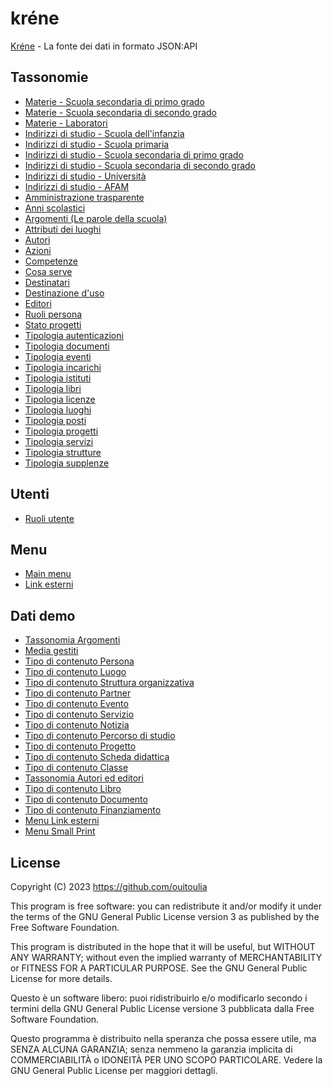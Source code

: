 # kréne
[Kréne](https://www.grecoantico.com/dizionario-greco-antico.php?parola=%CE%BA%CF%81%CE%B7%CE%BD%CE%B7) - La fonte dei dati in formato JSON:API

## Tassonomie
- [Materie - Scuola secondaria di primo grado](taxonomy/materie/secondaria_primo_grado.json)
- [Materie - Scuola secondaria di secondo grado](taxonomy/materie/secondaria_secondo_grado.json)
- [Materie - Laboratori](taxonomy/materie/laboratori.json)
- [Indirizzi di studio - Scuola dell'infanzia](taxonomy/indirizzi_di_studio/infanzia.json)
- [Indirizzi di studio - Scuola primaria](taxonomy/indirizzi_di_studio/primaria.json)
- [Indirizzi di studio - Scuola secondaria di primo grado](taxonomy/indirizzi_di_studio/secondaria_primo_grado.json)
- [Indirizzi di studio - Scuola secondaria di secondo grado](taxonomy/indirizzi_di_studio/secondaria_secondo_grado.json)
- [Indirizzi di studio - Università](taxonomy/indirizzi_di_studio/universita.json)
- [Indirizzi di studio - AFAM](taxonomy/indirizzi_di_studio/afam.json)
- [Amministrazione trasparente](taxonomy/amministrazione_trasparente.json)
- [Anni scolastici](taxonomy/anni_scolastici.json)
- [Argomenti (Le parole della scuola)](taxonomy/argomenti.json)
- [Attributi dei luoghi](taxonomy/attributi_dei_luoghi.json)
- [Autori](taxonomy/autori.json)
- [Azioni](taxonomy/azioni.json)
- [Competenze](taxonomy/competenze.json)
- [Cosa serve](taxonomy/cosa_serve.json)
- [Destinatari](taxonomy/destinatari.json)
- [Destinazione d'uso](taxonomy/destinazione_uso.json)
- [Editori](taxonomy/editori.json)
- [Ruoli persona](taxonomy/ruoli_persona.json)
- [Stato progetti](taxonomy/stato_progetti.json)
- [Tipologia autenticazioni](taxonomy/tipologia_autenticazioni.json)
- [Tipologia documenti](taxonomy/tipologia_documenti.json)
- [Tipologia eventi](taxonomy/tipologia_eventi.json)
- [Tipologia incarichi](taxonomy/tipologia_incarichi.json)
- [Tipologia istituti](taxonomy/tipologia_istituti.json)
- [Tipologia libri](taxonomy/tipologia_libri.json)
- [Tipologia licenze](taxonomy/tipologia_licenze.json)
- [Tipologia luoghi](taxonomy/tipologia_luoghi.json)
- [Tipologia posti](taxonomy/tipologia_posti.json)
- [Tipologia progetti](taxonomy/tipologia_progetti.json)
- [Tipologia servizi](taxonomy/tipologia_servizi.json)
- [Tipologia strutture](taxonomy/tipologia_strutture.json)
- [Tipologia supplenze](taxonomy/tipologia_supplenze.json)

## Utenti
- [Ruoli utente](user/scuola_roles.json)

## Menu
- [Main menu](menu/main.json)
- [Link esterni](menu/link_esterni.json)

## Dati demo
- [Tassonomia Argomenti](demo/tassonomia_argomenti.json)
- [Media gestiti](demo/media.json)
- [Tipo di contenuto Persona](demo/persona.json)
- [Tipo di contenuto Luogo](demo/luogo.json)
- [Tipo di contenuto Struttura organizzativa](demo/struttura_organizzativa.json)
- [Tipo di contenuto Partner](demo/partner.json)
- [Tipo di contenuto Evento](demo/evento.json)
- [Tipo di contenuto Servizio](demo/servizio.json)
- [Tipo di contenuto Notizia](demo/notizia.json)
- [Tipo di contenuto Percorso di studio](demo/percorso_di_studio.json)
- [Tipo di contenuto Progetto](demo/progetto.json)
- [Tipo di contenuto Scheda didattica](demo/scheda_didattica.json)
- [Tipo di contenuto Classe](demo/classe.json)
- [Tassonomia Autori ed editori](demo/tassonomia_autori_editori.json)
- [Tipo di contenuto Libro](demo/libro.json)
- [Tipo di contenuto Documento](demo/documento.json)
- [Tipo di contenuto Finanziamento](demo/finanziamento.json)
- [Menu Link esterni](demo/link_esterni.json)
- [Menu Small Print](demo/small_print.json)

## License

Copyright (C) 2023 https://github.com/ouitoulia

This program is free software: you can redistribute it and/or modify it under the terms of the GNU General Public License version 3 as published by the Free Software Foundation.

This program is distributed in the hope that it will be useful, but WITHOUT ANY WARRANTY; without even the implied warranty of MERCHANTABILITY or FITNESS FOR A PARTICULAR PURPOSE. See the GNU General Public License for more details.

Questo è un software libero: puoi ridistribuirlo e/o modificarlo secondo i termini della GNU General Public License versione 3 pubblicata dalla Free Software Foundation.

Questo programma è distribuito nella speranza che possa essere utile, ma SENZA ALCUNA GARANZIA; senza nemmeno la garanzia implicita di COMMERCIABILITÀ o IDONEITÀ PER UNO SCOPO PARTICOLARE. Vedere la GNU General Public License per maggiori dettagli.